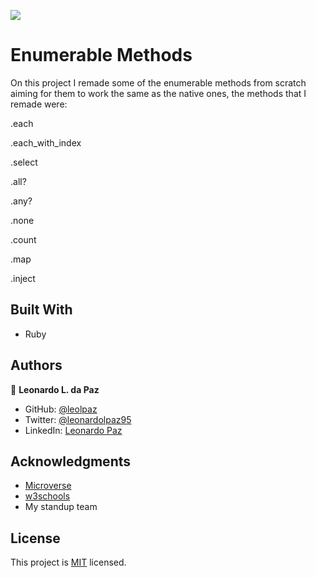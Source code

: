 

![](https://img.shields.io/badge/Microverse-blueviolet)

# Enumerable Methods

On this project I remade some of the enumerable methods from scratch aiming for them to work the same as the native ones, the methods that I remade were:

  .each
  
  .each_with_index
  
  .select
  
  .all?
  
  .any?
  
  .none
  
  .count
  
  .map
  
  .inject
  

## Built With

- Ruby

## Authors

👤 **Leonardo L. da Paz**

- GitHub: [@leolpaz](https://github.com/leolpaz)
- Twitter: [@leonardolpaz95](https://twitter.com/leonardolpaz95)
- LinkedIn: [Leonardo Paz](https://www.linkedin.com/in/leonardo-paz-a925611b5/)

## Acknowledgments

- [Microverse](https://www.microverse.org)
- [w3schools](https://www.w3schools.com)
- My standup team

## License
  <p>This project is <a href="LICENSE">MIT</a> licensed.</p>

